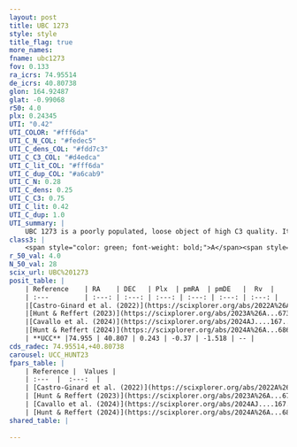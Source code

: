 ```yaml
---
layout: post
title: UBC 1273
style: style
title_flag: true
more_names: 
fname: ubc1273
fov: 0.133
ra_icrs: 74.95514
de_icrs: 40.80738
glon: 164.92487
glat: -0.99068
r50: 4.0
plx: 0.24345
UTI: "0.42"
UTI_COLOR: "#fff6da"
UTI_C_N_COL: "#fedec5"
UTI_C_dens_COL: "#fdd7c3"
UTI_C_C3_COL: "#d4edca"
UTI_C_lit_COL: "#fff6da"
UTI_C_dup_COL: "#a6cab9"
UTI_C_N: 0.28
UTI_C_dens: 0.25
UTI_C_C3: 0.75
UTI_C_lit: 0.42
UTI_C_dup: 1.0
UTI_summary: |
    UBC 1273 is a poorly populated, loose object of high C3 quality. It was recently reported in the literature.
class3: |
    <span style="color: green; font-weight: bold;">A</span><span style="color: #FFC300; font-weight: bold;">B</span>
r_50_val: 4.0
N_50_val: 28
scix_url: UBC%201273
posit_table: |
    | Reference    | RA    | DEC   | Plx  | pmRA  | pmDE   |  Rv  |
    | :---         | :---: | :---: | :---: | :---: | :---: | :---: |
    |[Castro-Ginard et al. (2022)](https://scixplorer.org/abs/2022A%26A...661A.118C) | 74.97 | 40.81 | 0.24 | -0.39 | -1.5 | -- |
    |[Hunt & Reffert (2023)](https://scixplorer.org/abs/2023A%26A...673A.114H) | 74.936 | 40.821 | 0.242 | -0.38 | -1.502 | -- |
    |[Cavallo et al. (2024)](https://scixplorer.org/abs/2024AJ....167...12C) | 74.967 | 40.807 | 0.243 | -- | -- | -- |
    |[Hunt & Reffert (2024)](https://scixplorer.org/abs/2024A%26A...686A..42H) | 74.936 | 40.821 | 0.242 | -0.38 | -1.502 | -- |
    | **UCC** |74.955 | 40.807 | 0.243 | -0.37 | -1.518 | -- | 
cds_radec: 74.95514,+40.80738
carousel: UCC_HUNT23
fpars_table: |
    | Reference |  Values |
    | :---  |  :---:  |
    | [Castro-Ginard et al. (2022)](https://scixplorer.org/abs/2022A%26A...661A.118C) | `AV=1.118, Dist=4423, logAge=8.148` |
    | [Hunt & Reffert (2023)](https://scixplorer.org/abs/2023A%26A...673A.114H) | `AV50=1.602, diffAV50=0.586, MOD50=12.827, logAge50=7.855` |
    | [Cavallo et al. (2024)](https://scixplorer.org/abs/2024AJ....167...12C) | `AV50=1.2, dMod50=12.3, logAge50=8.41, [Fe/H]50=-0.15` |
    | [Hunt & Reffert (2024)](https://scixplorer.org/abs/2024A%26A...686A..42H) | `MassJ=409.957` |
shared_table: |
    
---
```

